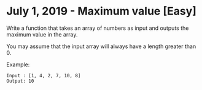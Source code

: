 # July 1, 2019 - Maximum value [Easy]

Write a function that takes an array of numbers as input and outputs the 
maximum value in the array.

You may assume that the input array will always have a length greater than 0.

Example:
```
Input : [1, 4, 2, 7, 10, 8]
Output: 10
```

